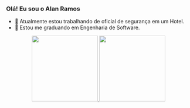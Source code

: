 ### Olá! Eu sou o Alan Ramos



- 🔭  Atualmente estou trabalhando de oficial de segurança em um Hotel.
- 🌱  Estou me graduando em Engenharia de Software.

<div align="center">
  <a href="https://github.com/alanramosdesouza">
  <img height="180em" src="https://github-readme-stats.vercel.app/api?username=alanramosdesouza&show_icons=true&theme=dracula&include_all_commits=true&count_private=true"/>
  <img height="180em" src="https://github-readme-stats.vercel.app/api/top-langs/?username=alanramosdesouza&layout=compact&langs_count=7&theme=dracula"/>
</div>
<div style="display: inline_block"><br>
